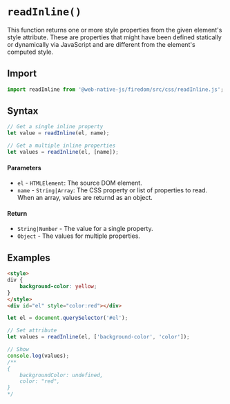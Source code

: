 # `readInline()`
This function returns one or more style properties from the given element's style attribute. These are properties that might have been defined statically or dynamically via JavaScript and are different from the element's computed style.

## Import

```js
import readInline from '@web-native-js/firedom/src/css/readInline.js';
```

## Syntax

```js
// Get a single inline property
let value = readInline(el, name);

// Get a multiple inline properties
let values = readInline(el, [name]);
```

#### Parameters
+ `el` - `HTMLElement`: The source DOM element.
+ `name` - `String|Array`: The CSS property or list of properties to read. When an array, values are returnd as an object.

#### Return
+ `String|Number` - The value for a single property.
+ `Object` - The values for multiple properties.

## Examples

```html
<style>
div {
    background-color: yellow;
}
</style>
<div id="el" style="color:red"></div>
```

```js
let el = document.querySelector('#el');

// Set attribute
let values = readInline(el, ['background-color', 'color']);

// Show
console.log(values);
/**
{
    backgroundColor: undefined,
    color: "red",
}
*/
```